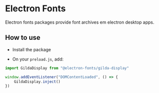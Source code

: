 # Electron Fonts

Electron fonts packages provide font archives em electron desktop apps.

## How to use

* Install the package

* On your `preload.js`, add:

```ts
import GildaDisplay from "@electron-fonts/gilda-display"

window.addEventListener("DOMContentLoaded", () => {
    GildaDisplay.inject()
})
```